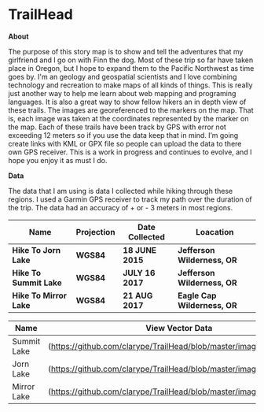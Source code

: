 # TrailHead



**About**

The purpose of this story map is to show and tell the adventures that my girlfriend and I go on with Finn the dog. Most of these trip so far have taken place in Oregon, but I hope to expand them to the Pacific Northwest as time goes by. I'm an geology and geospatial scientists and I love combining technology and recreation to make maps of all kinds of things. This is really just another way to help me learn about web mapping and programing languages. It is also a great way to show fellow hikers an in depth view of these trails. The images are georeferenced to the markers on the map. That is, each image was taken at the coordinates represented by the marker on the map. Each of these trails have been track by GPS with error not exceeding 12 meters so if you use the data keep that in mind. I’m going create links with KML or GPX file so people can upload the data to there own GPS receiver. This is a work in progress and continues to evolve, and I hope you enjoy it as must I do.

**Data**

The data that I am using is data I collected while hiking through these regions. I used a Garmin GPS receiver to track my path over the duration of the trip. The data had an accuracy of  + or - 3 meters in most regions.

| Name                     | Projection | Date Collected   | Loacation                     |
| ------------------------ | ---------- | ---------------- | ----------------------------- |
| **Hike To Jorn Lake**    | **WGS84**  | **18 JUNE 2015** | **Jefferson Wilderness, OR**  |
| **Hike To Summit Lake**  | **WGS84**  | **JULY 16 2017** | **Jefferson Wilderness, OR**  |
| **Hike To Mirror Lake**  | **WGS84**  | **21 AUG 2017**  | **Eagle Cap Wilderness, OR**  |



|   Name     |  View Vector Data                                                 |
|------------|-------------------------------------------------------------------|
|Summit Lake | (https://github.com/clarype/TrailHead/blob/master/images/sum.PNG) | 
|Jorn Lake   | (https://github.com/clarype/TrailHead/blob/master/images/JOr.PNG) |
|Mirror Lake | (https://github.com/clarype/TrailHead/blob/master/images/wood.PNG)|
